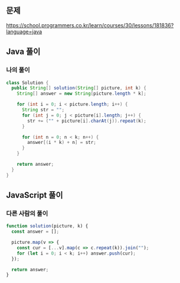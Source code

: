 ## 문제
https://school.programmers.co.kr/learn/courses/30/lessons/181836?language=java

## Java 풀이
### 나의 풀이
```java
class Solution {
  public String[] solution(String[] picture, int k) {
    String[] answer = new String[picture.length * k];

    for (int i = 0; i < picture.length; i++) {
      String str = "";
      for (int j = 0; j < picture[i].length; j++) {
        str += ("" + picture[i].charAt(j)).repeat(k);
      }

      for (int n = 0; n < k; n++) {
        answer[(i * k) + n] = str;
      }
    }

    return answer;
  }
}
```

## JavaScript 풀이
### 다른 사람의 풀이
```javascript
function solution(picture, k) {
  const answer = [];

  picture.map(v => {
    const cur = [...v].map(c => c.repeat(k)).join("");
    for (let i = 0; i < k; i++) answer.push(cur);
  });

  return answer;
}
```
